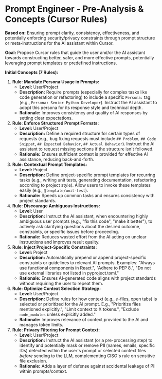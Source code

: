 # Prompt Engineer - Pre-Analysis & Concepts (Cursor Rules)

**Based on:** Ensuring prompt clarity, consistency, effectiveness, and potentially enforcing security/privacy constraints through prompt structure or meta-instructions for the AI assistant within Cursor.

**Goal:** Propose Cursor rules that guide the user and/or the AI assistant towards constructing better, safer, and more effective prompts, potentially leveraging prompt templates or predefined instructions.

**Initial Concepts (7 Rules):**

1.  **Rule: Mandate Persona Usage in Prompts:**
    *   **Level:** User/Project
    *   **Description:** Require prompts (especially for complex tasks like code generation or refactoring) to include a specific `Persona:` tag (e.g., `Persona: Senior Python Developer`). Instruct the AI assistant to adopt this persona for its response style and technical depth.
    *   **Rationale:** Improves consistency and quality of AI responses by setting clear expectations.
2.  **Rule: Enforce Structured Prompt Formats:**
    *   **Level:** User/Project
    *   **Description:** Define a required structure for certain types of requests (e.g., bug fixing requests must include `## Problem`, `## Code Snippet`, `## Expected Behavior`, `## Actual Behavior`). Instruct the AI assistant to request missing sections if the structure isn't followed.
    *   **Rationale:** Ensures sufficient context is provided for effective AI assistance, reducing back-and-forth.
3.  **Rule: Contextual Prompt Templates:**
    *   **Level:** Project
    *   **Description:** Define project-specific prompt templates for recurring tasks (e.g., writing unit tests, generating documentation, refactoring according to project style). Allow users to invoke these templates easily (e.g., `@template/unit-test`).
    *   **Rationale:** Speeds up common tasks and ensures consistency with project standards.
4.  **Rule: Discourage Ambiguous Instructions:**
    *   **Level:** User
    *   **Description:** Instruct the AI assistant, when encountering highly ambiguous user prompts (e.g., "fix this code", "make it better"), to actively ask clarifying questions about the desired outcome, constraints, or specific issues before proceeding.
    *   **Rationale:** Reduces wasted effort from the AI acting on unclear instructions and improves result quality.
5.  **Rule: Inject Project-Specific Constraints:**
    *   **Level:** Project
    *   **Description:** Automatically prepend or append project-specific constraints or guidelines to relevant AI prompts. Examples: "Always use functional components in React.", "Adhere to PEP 8.", "Do not use external libraries not listed in pyproject.toml."
    *   **Rationale:** Ensures AI-generated code aligns with project standards without requiring the user to repeat them.
6.  **Rule: Optimize Context Selection Strategy:**
    *   **Level:** User/Project
    *   **Description:** Define rules for how context (e.g., `@`-files, open tabs) is selected or prioritized for the AI prompt. E.g., "Prioritize files mentioned explicitly.", "Limit context to X tokens.", "Exclude `node_modules` unless explicitly added."
    *   **Rationale:** Improves relevance of context provided to the AI and manages token limits.
7.  **Rule: Privacy Filtering for Prompt Context:**
    *   **Level:** User/Project
    *   **Description:** Instruct the AI assistant (or a pre-processing step) to identify and potentially mask or remove PII (names, emails, specific IDs) detected within the user's prompt or selected context files *before* sending to the LLM, complementing CISO's rule on sensitive file exclusion.
    *   **Rationale:** Adds a layer of defense against accidental leakage of PII within prompts/context. 